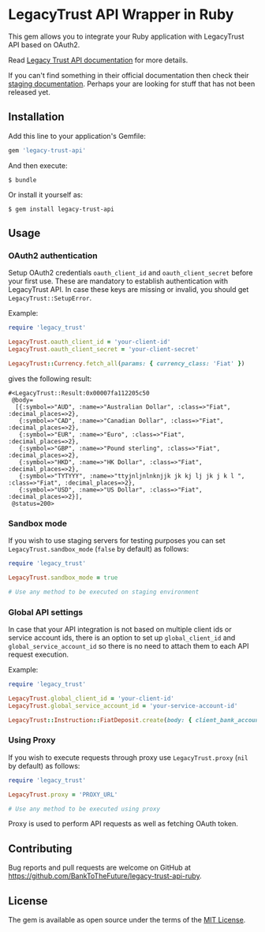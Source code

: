 # LegacyTrust API Wrapper in Ruby

This gem allows you to integrate your Ruby application with LegacyTrust API based on OAuth2.

Read [Legacy Trust API documentation](https://partner-api.1stdigital.com/swagger/index.html) for more details.

If you can't find something in their official documentation then check their [staging documentation](https://fdt-partner-api.smarttrust.welton.ee/swagger/index.html?url=/swagger/partner-api/swagger.json). Perhaps your are looking for stuff that has not been released yet.

## Installation

Add this line to your application's Gemfile:

```ruby
gem 'legacy-trust-api'
```

And then execute:

    $ bundle

Or install it yourself as:

    $ gem install legacy-trust-api

## Usage

### OAuth2 authentication
Setup OAuth2 credentials `oauth_client_id` and `oauth_client_secret` before your first use. These are mandatory to establish authentication with LegacyTrust API. In case these keys are missing or invalid, you should get `LegacyTrust::SetupError`.

Example:
```ruby
require 'legacy_trust'

LegacyTrust.oauth_client_id = 'your-client-id'
LegacyTrust.oauth_client_secret = 'your-client-secret'

LegacyTrust::Currency.fetch_all(params: { currency_class: 'Fiat' })
```

gives the following result:

```
#<LegacyTrust::Result:0x00007fa112205c50
 @body=
  [{:symbol=>"AUD", :name=>"Australian Dollar", :class=>"Fiat", :decimal_places=>2},
   {:symbol=>"CAD", :name=>"Canadian Dollar", :class=>"Fiat", :decimal_places=>2},
   {:symbol=>"EUR", :name=>"Euro", :class=>"Fiat", :decimal_places=>2},
   {:symbol=>"GBP", :name=>"Pound sterling", :class=>"Fiat", :decimal_places=>2},
   {:symbol=>"HKD", :name=>"HK Dollar", :class=>"Fiat", :decimal_places=>2},
   {:symbol=>"TYTYYY", :name=>"ttyjnljnlnknjjk jk kj lj jk j k l ", :class=>"Fiat", :decimal_places=>2},
   {:symbol=>"USD", :name=>"US Dollar", :class=>"Fiat", :decimal_places=>2}],
 @status=200>
```

### Sandbox mode
If you wish to use staging servers for testing purposes you can set `LegacyTrust.sandbox_mode` (`false` by default) as follows:

```ruby
require 'legacy_trust'

LegacyTrust.sandbox_mode = true

# Use any method to be executed on staging environment
```

### Global API settings
In case that your API integration is not based on multiple client ids or service account ids, there is an option to set up `global_client_id` and `global_service_account_id` so there is no need to attach them to each API request execution.

Example:
```ruby
require 'legacy_trust'

LegacyTrust.global_client_id = 'your-client-id'
LegacyTrust.global_service_account_id = 'your-service-account-id'

LegacyTrust::Instruction::FiatDeposit.create(body: { client_bank_account_id: 36, amount: 100.5 })
```

### Using Proxy
If you wish to execute requests through proxy use `LegacyTrust.proxy` (`nil` by default) as follows:

```ruby
require 'legacy_trust'

LegacyTrust.proxy = 'PROXY_URL'

# Use any method to be executed using proxy
```

Proxy is used to perform API requests as well as fetching OAuth token.

## Contributing

Bug reports and pull requests are welcome on GitHub at https://github.com/BankToTheFuture/legacy-trust-api-ruby.

## License

The gem is available as open source under the terms of the [MIT License](https://opensource.org/licenses/MIT).
